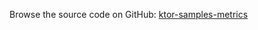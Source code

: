 [//]: # (title: Metrics)
[//]: # (category: samples)
[//]: # (permalink: /samples/feature/metrics.html)
[//]: # (caption: Example of Wiring up Metrics)
[//]: # (redirect_from: redirect_from)
[//]: # (- /samples/metrics.html: - /samples/metrics.html)

Browse the source code on GitHub: [ktor-samples-metrics](https://github.com/ktorio/ktor-samples/blob/master/feature/metrics/src/MetricsApplication.kt)